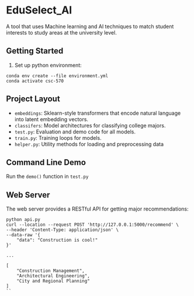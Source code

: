 # EduSelect_AI

A tool that uses Machine learning and AI techniques to match student interests to study areas at the university level.

## Getting Started

1. Set up python environment:

```
conda env create --file environment.yml
conda activate csc-570
```

## Project Layout

- `embeddings`: Sklearn-style transformers that encode natural language into latent embedding vectors.
- `classifers`: Model architectures for classifying college majors.
- `test.py`: Evaluation and demo code for all models.
- `train.py`: Training loops for models.
- `helper.py`: Utility methods for loading and preprocessing data

## Command Line Demo

Run the `demo()` function in `test.py`

## Web Server

The web server provides a RESTful API for getting major recommendations:

```
python api.py
curl --location --request POST 'http://127.0.0.1:5000/recommend' \
--header 'Content-Type: application/json' \
--data-raw '{
    "data": "Construction is cool!"
}'

...

[
    "Construction Management",
    "Architectural Engineering",
    "City and Regional Planning"
]
``
```
